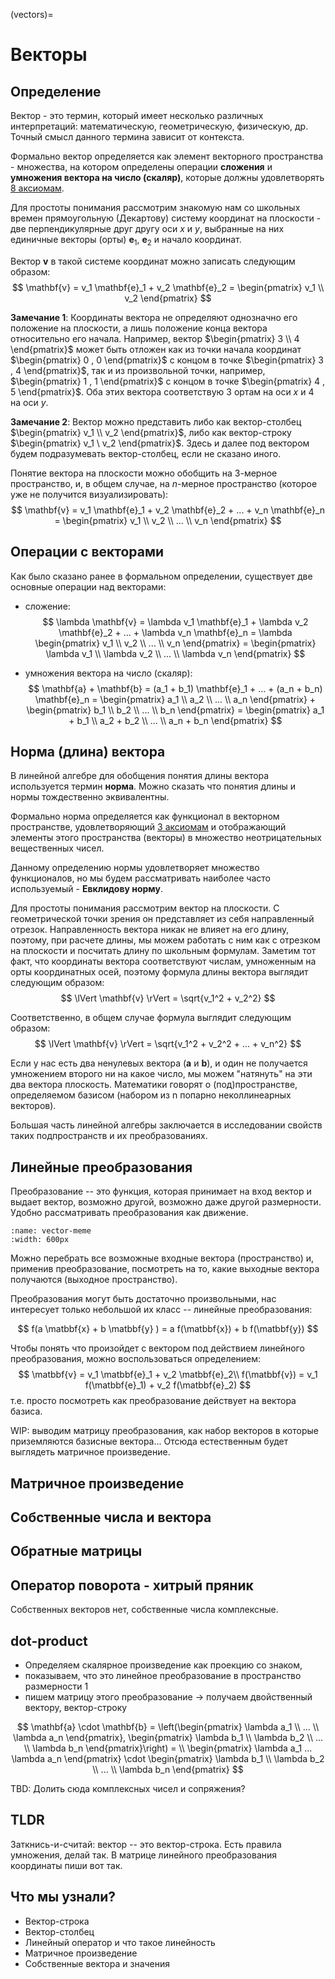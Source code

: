 (vectors)=
# Векторы

## Определение

Вектор - это термин, который имеет несколько различных интерпретаций: математическую, геометрическую, физическую, др. Точный смысл данного термина зависит от контекста.

Формально вектор определяется как элемент векторного пространства - множества, на котором определены операции **сложения** и **умножения вектора на число (скаляр)**, которые должны удовлетворять [8 аксиомам](https://ru.wikipedia.org/wiki/Векторное_пространство).

Для простоты понимания рассмотрим знакомую нам со школьных времен прямоугольную (Декартову) систему координат на плоскости - две перпендикулярные друг другу оси $x$ и $y$, выбранные на них единичные векторы (орты) $\mathbf{e}_1$, $\mathbf{e}_2$ и начало координат.

Вектор $\mathbf{v}$ в такой системе координат можно записать следующим образом:
$$
\mathbf{v} = v_1 \mathbf{e}_1 + v_2 \mathbf{e}_2 = \begin{pmatrix} v_1 \\ v_2 \end{pmatrix}
$$

**Замечание 1**: Координаты вектора не определяют однозначно его положение на плоскости, а лишь положение конца вектора относительно его начала. Например, вектор $\begin{pmatrix} 3 \\ 4 \end{pmatrix}$ может быть отложен как из точки начала координат $\begin{pmatrix} 0 , 0 \end{pmatrix}$ с концом в точке $\begin{pmatrix} 3 , 4 \end{pmatrix}$, так и из произвольной точки, например, $\begin{pmatrix} 1 , 1 \end{pmatrix}$ с концом в точке $\begin{pmatrix} 4 , 5 \end{pmatrix}$. Оба этих вектора соответствую 3 ортам на оси $x$ и 4 на оси $y$.

**Замечание 2**: Вектор можно представить либо как вектор-столбец $\begin{pmatrix} v_1 \\ v_2 \end{pmatrix}$, либо как вектор-строку $\begin{pmatrix} v_1 \ v_2 \end{pmatrix}$. Здесь и далее под вектором будем подразумевать вектор-столбец, если не сказано иного.

Понятие вектора на плоскости можно обобщить на 3-мерное пространство, и, в общем случае, на $n$-мерное пространство (которое уже не получится визуализировать):
$$
\mathbf{v} = v_1 \mathbf{e}_1 + v_2 \mathbf{e}_2 + ... + v_n \mathbf{e}_n = \begin{pmatrix} v_1 \\ v_2 \\ ... \\ v_n \end{pmatrix}
$$

## Операции с векторами

Как было сказано ранее в формальном определении, существует две основные операции над векторами:

- сложение:
$$
\lambda \mathbf{v} = \lambda v_1 \mathbf{e}_1 + \lambda v_2 \mathbf{e}_2 + ... + \lambda v_n \mathbf{e}_n = \lambda  \begin{pmatrix} v_1 \\ v_2 \\ ... \\ v_n \end{pmatrix} = \begin{pmatrix} \lambda v_1 \\ \lambda v_2 \\ ... \\ \lambda v_n \end{pmatrix}
$$

- умножения вектора на число (скаляр):
$$
\mathbf{a} + \mathbf{b} = (a_1 + b_1) \mathbf{e}_1 + ... + (a_n + b_n) \mathbf{e}_n = \begin{pmatrix} a_1 \\ a_2 \\ ... \\ a_n \end{pmatrix} + \begin{pmatrix} b_1 \\ b_2 \\ ... \\ b_n \end{pmatrix} = \begin{pmatrix} a_1 + b_1 \\ a_2 + b_2 \\ ... \\ a_n + b_n \end{pmatrix}
$$

## Норма (длина) вектора

В линейной алгебре для обобщения понятия длины вектора используется термин **норма**. Можно сказать что понятия длины и нормы тождественно эквивалентны.

Формально норма определяется как функционал в векторном пространстве, удовлетворяющий [3 аксиомам](https://ru.wikipedia.org/wiki/Норма_(математика)) и отображающий элементы этого пространства (векторы) в множество неотрицательных вещественных чисел.

Данному определению нормы удовлетворяет множество функционалов, но мы будем рассматривать наиболее часто используемый - **Евклидову норму**.

Для простоты понимания рассмотрим вектор на плоскости. С геометрической точки зрения он представляет из себя направленный отрезок. Направленность вектора никак не влияет на его длину, поэтому, при расчете длины, мы можем работать с ним как с отрезком на плоскости и посчитать длину по школьным формулам.
Заметим тот факт, что координаты вектора соответствуют числам, умноженным на орты координатных осей, поэтому формула длины вектора выглядит следующим образом:
$$
\lVert \mathbf{v} \rVert = \sqrt{v_1^2 + v_2^2}
$$

Соответственно, в общем случае формула выглядит следующим образом:
$$
\lVert \mathbf{v} \rVert = \sqrt{v_1^2 + v_2^2 + ... + v_n^2}
$$

Если у нас есть два ненулевых вектора ($\mathbf{a}$ и $\mathbf{b}$), и один не получается умножением второго ни на какое число, мы можем "натянуть" на эти два вектора плоскость. Математики говорят о (под)пространстве, определяемом базисом (набором из n попарно неколлинеарных векторов).


Большая часть линейной алгебры заключается в исследовании свойств таких подпространств и их преобразованиях.

## Линейные преобразования

Преобразование -- это функция, которая принимает на вход вектор и выдает вектор, возможно другой, возможно даже другой размерности.
Удобно рассматривать преобразования как движение.

```{figure} /_static/linalgblock/vector-transformation.png
:name: vector-meme
:width: 600px
```

Можно перебрать все возможные входные вектора (пространство) и, применив преобразование, посмотреть на то, какие выходные вектора получаются (выходное пространство).


Преобразования могут быть достаточно произвольными, нас интересует только небольшой их класс -- линейные преобразования:

$$
f(a \matbbf{x} + b \matbbf{y} ) = a f(\matbbf{x}) + b f(\matbbf{y})
$$


Чтобы понять что произойдет с вектором под действием линейного преобразования, можно воспользоваться определением:
$$
\matbbf{v} = v_1 \matbbf{e}_1 + v_2 \matbbf{e}_2\\
f(\matbbf{v}) = v_1 f(\matbbf{e}_1) + v_2 f(\matbbf{e}_2)
$$
т.е. просто посмотреть как преобразование действует на вектора базиса.


WIP: выводим матрицу преобразования, как набор векторов в которые приземляются базисные вектора...
Отсюда естественным будет выглядеть матричное произведение.

## Матричное произведение
## Собственные числа и вектора
## Обратные матрицы
## Оператор поворота - хитрый пряник
Собственных векторов нет, собственные числа комплексные.

## dot-product

- Определяем скалярное произведение как проекцию со знаком, 
- показываем, что это линейное преобразование в пространство размерности 1
- пишем матрицу этого преобразование -> получаем двойственный вектору, вектор-строку

$$
\mathbf{a} \cdot \mathbf{b} = \left(\begin{pmatrix} \lambda a_1 \\ ... \\ \lambda a_n \end{pmatrix}, \begin{pmatrix} \lambda b_1 \\ \lambda b_2 \\ ... \\ \lambda b_n \end{pmatrix}\right) = \\
\begin{pmatrix} \lambda a_1 ...  \lambda a_n \end{pmatrix} \cdot \begin{pmatrix} \lambda b_1 \\ \lambda b_2 \\ ... \\ \lambda b_n \end{pmatrix}
$$

TBD: Долить сюда комплексных чисел и сопряжения?


## TLDR

Заткнись-и-считай: вектор -- это вектор-строка. Есть правила умножения, делай так. В матрице линейного преобразования координаты пиши вот так.


## Что мы узнали? 


- Вектор-строка
- Вектор-столбец
- Линейный оператор и что такое линейность
- Матричное произведение
- Собственные вектора и значения